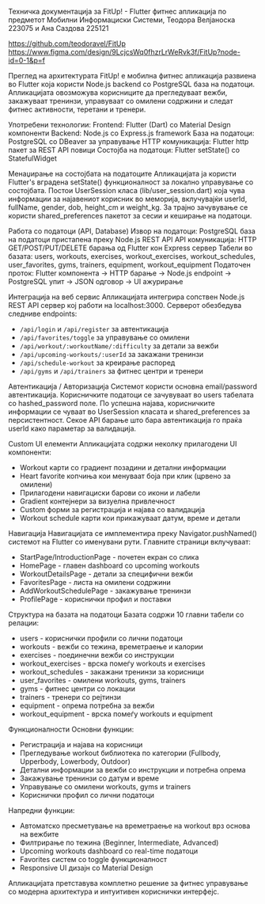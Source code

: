 Техничка документација за FitUp! -
Flutter фитнес апликација по предметот Мобилни Информациски Системи, 
Теодора Велјаноска 223075 и Ана Саздова 225121

https://github.com/teodoravel/FitUp
https://www.figma.com/design/9LcjcsWq0fhzrLrWeRvk3f/FitUp?node-id=0-1&p=f

 Преглед на архитектурата
FitUp! е мобилна фитнес апликација развиена во Flutter која користи Node.js backend со PostgreSQL база на податоци. Апликацијата овозможува корисниците да прегледуваат вежби, закажуваат тренинзи, управуваат со омилени содржини и следат фитнес активности, теретани и тренери.

Употребени технологии:
Frontend: Flutter (Dart) со Material Design компоненти
Backend: Node.js со Express.js framework
База на податоци: PostgreSQL со DBeaver за управување
HTTP комуникација: Flutter http пакет за REST API повици
Состојба на податоци: Flutter setState() со StatefulWidget

Менаџирање на состојбата на податоците
Апликацијата ја користи Flutter's вградена setState() функционалност за локално управување со состојбата. Постои UserSession класа (lib/user_session.dart) која чува информации за најавениот корисник во меморија, вклучувајќи userId, fullName, gender, dob, height_cm и weight_kg. За трајно зачувување се користи shared_preferences пакетот за сесии и кеширање на податоци.

Работа со податоци (API, Database)
Извор на податоци: PostgreSQL база на податоци пристапена преку Node.js REST API
API комуникација: HTTP GET/POST/PUT/DELETE барања од Flutter кон Express сервер
Табели во базата: users, workouts, exercises, workout_exercises, workout_schedules, user_favorites, gyms, trainers, equipment, workout_equipment
Податочен проток: Flutter компонента → HTTP барање → Node.js endpoint → PostgreSQL упит → JSON одговор → UI ажурирање


Интеграција на веб сервис
Апликацијата интегрира сопствен Node.js REST API сервер кој работи на localhost:3000. Серверот обезбедува следниве endpoints:
- `/api/login` и `/api/register` за автентикација
- `/api/favorites/toggle` за управување со омилени
- `/api/workout/:workoutName/:difficulty` за детали за вежби
- `/api/upcoming-workouts/:userId` за закажани тренинзи
- `/api/schedule-workout` за креирање распоред
- `/api/gyms` и `/api/trainers` за фитнес центри и тренери

Автентикација / Авторизација
Системот користи основна email/password автентикација. Корисничките податоци се зачувуваат во users табелата со hashed_password поле. По успешна најава, корисничките информации се чуваат во UserSession класата и shared_preferences за персистентност. Секое API барање што бара автентикација го праќа userId како параметар за валидација.

Custom UI елементи
Апликацијата содржи неколку прилагодени UI компоненти:
- Workout карти со градиент позадини и детални информации
- Heart favorite копчиња кои менуваат боја при клик (црвено за омилени)
- Прилагодени навигациски барови со икони и лабели
- Gradient контејнери за визуелна привлечност
- Custom форми за регистрација и најава со валидација
- Workout schedule карти кои прикажуваат датум, време и детали


Навигација
Навигацијата се имплементира преку Navigator.pushNamed() системот на Flutter со именувани рути. Главните страници вклучуваат:
- StartPage/IntroductionPage - почетен екран со слика
- HomePage - главен dashboard со upcoming workouts
- WorkoutDetailsPage - детали за специфични вежби
- FavoritesPage - листа на омилени содржини
- AddWorkoutSchedulePage - закажување тренинзи
- ProfilePage - кориснички профил и поставки

Структура на базата на податоци
Базата содржи 10 главни табели со релации:
- users - кориснички профили со лични податоци
- workouts - вежби со тежина, времетраење и калории
- exercises - поединечни вежби со инструкции
- workout_exercises - врска помеѓу workouts и exercises
- workout_schedules - закажани тренинзи за корисници
- user_favorites - омилени workouts, gyms, trainers
- gyms - фитнес центри со локации
- trainers - тренери со рејтинзи
- equipment - опрема потребна за вежби
- workout_equipment - врска помеѓу workouts и equipment

 Функционалности
Основни функции:
- Регистрација и најава на корисници
- Прегледување workout библиотека по категории (Fullbody, Upperbody, Lowerbody, Outdoor)
- Детални информации за вежби со инструкции и потребна опрема
- Закажување тренинзи со датум и време
- Управување со омилени workouts, gyms и trainers
- Кориснички профил со лични податоци

Напредни функции:
- Автоматско пресметување на времетраење на workout врз основа на вежбите
- Филтрирање по тежина (Beginner, Intermediate, Advanced)
- Upcoming workouts dashboard со real-time податоци
- Favorites систем со toggle функционалност
- Responsive UI дизајн со Material Design


Апликацијата претставува комплетно решение за фитнес управување со модерна архитектура и интуитивен кориснички интерфејс.
